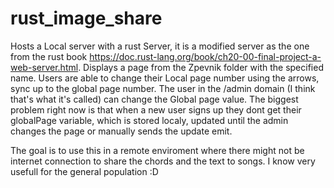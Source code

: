 # rust_image_share

Hosts a Local server with a rust Server, it is a modified server as the one from the rust book https://doc.rust-lang.org/book/ch20-00-final-project-a-web-server.html. Displays a page from the Zpevnik folder with the specified name. Users are able to change their Local page number using the arrows, sync up to the global page number. The user in the /admin domain (I think that's what it's called) can change the Global page value. The biggest problem right now is that when a new user signs up they dont get their globalPage variable, which is stored localy, updated until the admin changes the page or manually sends the update emit.

The goal is to use this in a remote enviroment where there might not be internet connection to share the chords and the text to songs. I know very usefull for the general population :D
